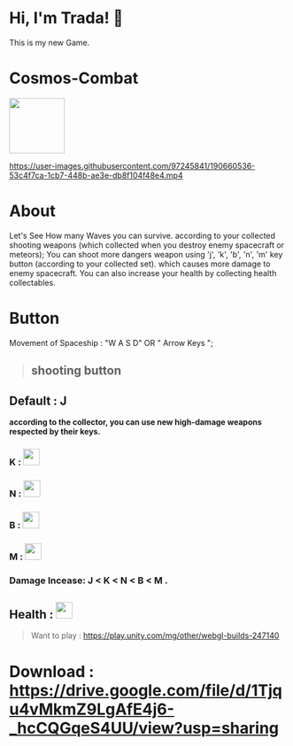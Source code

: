 # Hi, I'm Trada! 👋

This is my new Game.

# Cosmos-Combat 
<img src="https://user-images.githubusercontent.com/97245841/190843459-ae21a1ad-9b1c-4652-89aa-6977745766dc.png" width="100" height="100" />

https://user-images.githubusercontent.com/97245841/190660536-53c4f7ca-1cb7-448b-ae3e-db8f104f48e4.mp4


# About

Let's See How many Waves you can survive. according to your collected shooting weapons (which collected when you destroy enemy spacecraft or meteors); You can shoot more dangers weapon using 'j', 'k', 'b', 'n', 'm' key button (according to your collected set). which causes more damage to enemy spacecraft. You can also increase your health by collecting health collectables.

# Button 

Movement of Spaceship : "W A S D" OR " Arrow Keys ";
 
> ## shooting button

## Default : J

**according to the collector, you can use new high-damage weapons respected by their keys.**

### K : <img src="https://user-images.githubusercontent.com/97245841/190842244-e4900f46-0bbc-4cf0-8171-35545c7bff65.png" width="30" height="30" />

### N : <img src="https://user-images.githubusercontent.com/97245841/190842613-f1163668-d17c-4d71-aab8-2baad7076e52.png" width="30" height="30" />

### B : <img src="https://user-images.githubusercontent.com/97245841/190843284-894aa997-06e1-4d82-b161-d5795440dc05.png" width="30" height="30" />

### M : <img src="https://user-images.githubusercontent.com/97245841/190843376-9c060a4a-1f3a-4e7e-a659-0a8f0b506481.png" width="30" height="30" />

### Damage Incease: J < K < N < B < M .

## Health : <img src="https://user-images.githubusercontent.com/97245841/190843639-a652f871-127e-4d92-b3a0-6cc9b278ebad.png" width="30" height="30" /> 



> Want to play : https://play.unity.com/mg/other/webgl-builds-247140

# Download : https://drive.google.com/file/d/1Tjqu4vMkmZ9LgAfE4j6-_hcCQGqeS4UU/view?usp=sharing
